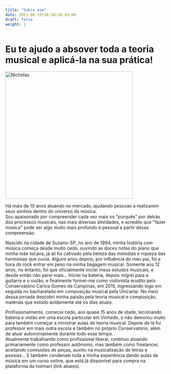 ```yaml
---
title: "Sobre mim"
date: 2021-06-15T18:56:26-03:00
draft: false
weight: 1
---
```

# Eu te ajudo a absover toda a teoria musical e aplicá-la na sua prática!

<p class="portraits-p">
<a href="/about-img.png" style="margin:0;"><img src="/profile.jpeg" alt="Nicholas" style="height:400px"></a>
</p>

Há mais de 10 anos atuando no mercado, ajudando pessoas a realizarem seus sonhos dentro do universo da música.  
Sou apaixonado por compreender cada vez mais os "porquês" por detrás dos processos musicais, nas mais diversas atividades, e acredito que "fazer música" pode ser algo muito mais profundo e pessoal a partir dessa compreensão.

Nascido na cidade de Suzano-SP, no ano de 1994, minha história com música começa desde muito cedo, ouvindo as doces notas do piano que minha mãe tocava, já ali fui cativado pela beleza das melodias e riqueza das harmonias que ouvia. Alguns anos depois, por influência do meu pai, foi a hora do rock entrar em peso na minha bagagem musical. Somente aos 12 anos, no entanto, foi que oficialmente iniciei meus estudos musicais, e desde então não parei mais... Iniciei na bateria, depois migrei para a guitarra e o violão, e finalmente formei-me como violonista erudito pelo Conservatório Carlos Gomes de Campinas, em 2015, ingressando logo em seguida no bacharelado em composição musical pela Unicamp. No meio dessa jornada descobri minha paixão pela teoria musical e composição, matérias que estudo avidamente até os dias atuais.

Profissionalmente, comecei cedo, aos quase 15 anos de idade, lecionando bateria e violão em uma escola particular em Vinhedo, e não demorou muito para também começar a ministrar aulas de teoria musical. Depois de lá fui professor em mais outra escola e também no próprio Conservatório, além de atuar autonomamente durante todo esse tempo.  
Atualmente trabalhando como profissional liberal, continuo atuando primariamente como professor autônomo, mas também como freelancer, aceitando comissões de peças, auxílio na musicalização de letras e poesias... E também condensei toda a minha experiência dando aulas de música em um curso online, que está já disponível para compra na plataforma da hotmart (link abaixo).